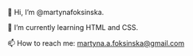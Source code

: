 👋 Hi, I’m @martynafoksinska.

🌱 I’m currently learning HTML and CSS.

📫 How to reach me:
martyna.a.foksinska@gmail.com

<!---
martynafoksinska/martynafoksinska is a ✨ special ✨ repository because its `README.md` (this file) appears on your GitHub profile.
You can click the Preview link to take a look at your changes.
- 💞️ I’m looking to collaborate on ...
- 👀 I’m interested in ...
--->

